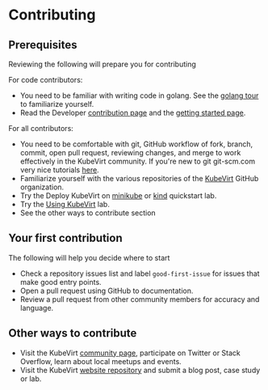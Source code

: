 # Contributing

## Prerequisites

Reviewing the following will prepare you for contributing

For code contributors:
* You need to be familiar with writing code in golang.  See the [golang tour](https://tour.golang.org/welcome/1) to familiarize yourself.
* Read the Developer [contribution page](https://github.com/kubevirt/kubevirt/blob/master/CONTRIBUTING.md) and the [getting started page](https://github.com/kubevirt/kubevirt/blob/master/docs/getting-started.md).

For all contributors:
* You need to be comfortable with git, GitHub workflow of fork, branch, commit, open pull request, reviewing changes, and merge to work effectively in the KubeVirt community.  If you're new to git git-scm.com very nice tutorials [here](https://git-scm.com/doc).
* Familiarize yourself with the various repositories of the [KubeVirt](https://github.com/kubevirt) GitHub organization.
* Try the Deploy KubeVirt on [minikube](https://kubevirt.io/quickstart_minikube/) or [kind](https://kubevirt.io/quickstart_kind/) quickstart lab.
* Try the [Using KubeVirt](https://kubevirt.io/labs/kubernetes/lab1.html) lab.
* See the other ways to contribute section

## Your first contribution

The following will help you decide where to start

* Check a repository issues list and label `good-first-issue` for issues that make good entry points.
* Open a pull request using GitHub to documentation.
* Review a pull request from other community members for accuracy and language.

## Other ways to contribute

* Visit the KubeVirt [community page](https://kubevirt.io/community/), participate on Twitter or Stack Overflow, learn about local meetups and events.
* Visit the KubeVirt [website repository](https://github.com/kubevirt/kubevirt.github.io) and submit a blog post, case study or lab.
